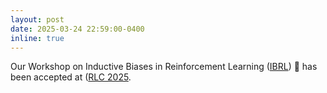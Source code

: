 ```yaml
---
layout: post
date: 2025-03-24 22:59:00-0400
inline: true
---
```


Our Workshop on Inductive Biases in Reinforcement Learning (<a href="https://sites.google.com/view/ibrl-workshop/home">IBRL</a>) 🚀 has been accepted at (<a href="https://rl-conference.cc/index.html">RLC 2025</a>.
